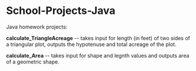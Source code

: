 # School-Projects-Java

Java homework projects:

**calculate_TriangleAcreage** -- takes input for length (in feet) of two sides of a triangular plot, outputs the hypotenuse and total acreage of the plot.

**calculate_Area** -- takes input for shape and legnth values and outputs area of a geometric shape.
